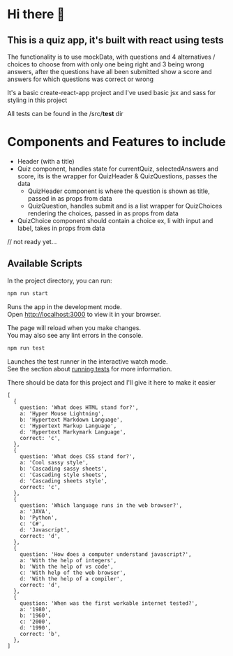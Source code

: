 # Hi there 👋 

## This is a quiz app, it's built with react using tests 

The functionality is to use mockData, with questions and 4 alternatives / choices to choose from with only one being right and 3 being wrong answers, 
after the questions have all been submitted show a score and answers for which questions was correct or wrong

It's a basic create-react-app project and I've used basic jsx and sass for styling in this project 

All tests can be found in the /src/__test__ dir

# Components and Features to include
- Header (with a title)
- Quiz component, handles state for currentQuiz, selectedAnswers and score, its is the wrapper for QuizHeader & QuizQuestions, passes the data
    - QuizHeader component is where the question is shown as title, passed in as props from data
    - QuizQuestion, handles submit and is a list wrapper for QuizChoices rendering the choices, passed in as props from data
- QuizChoice component should contain a choice ex, li with input and label, takes in props from data

// not ready yet...

## Available Scripts

In the project directory, you can run:

```sh
npm run start
```

Runs the app in the development mode.\
Open [http://localhost:3000](http://localhost:3000) to view it in your browser.

The page will reload when you make changes.\
You may also see any lint errors in the console.

```sh
npm run test
```

Launches the test runner in the interactive watch mode.\
See the section about [running tests](https://facebook.github.io/create-react-app/docs/running-tests) for more information.


There should be data for this project and I'll give it here to make it easier
```
[
  {
    question: 'What does HTML stand for?',
    a: 'Hyper Mouse Lightning',
    b: 'Hypertext Markdown Language',
    c: 'Hypertext Markup Language',
    d: 'Hypertext Markymark Language',
    correct: 'c',
  },
  {
    question: 'What does CSS stand for?',
    a: 'Cool sassy style',
    b: 'Cascading sassy sheets',
    c: 'Cascading style sheets',
    d: 'Cascading sheets style',
    correct: 'c',
  },
  {
    question: 'Which language runs in the web browser?',
    a: 'JAVA',
    b: 'Python',
    c: 'C#',
    d: 'Javascript',
    correct: 'd',
  },
  {
    question: 'How does a computer understand javascript?',
    a: 'With the help of integers',
    b: 'With the help of vs code',
    c: 'With help of the web browser',
    d: 'With the help of a compiler',
    correct: 'd',
  },
  {
    question: 'When was the first workable internet tested?',
    a: '1980',
    b: '1960',
    c: '2000',
    d: '1990',
    correct: 'b',
  },
]
```